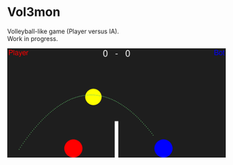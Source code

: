 # Vol3mon

Volleyball-like game (Player versus IA).\
Work in progress.

![Vol3mon](screenshots/gameplay.png)
